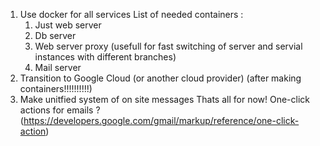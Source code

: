 1. Use docker for all services
    List of needed containers :
    1. Just web server
    2. Db server 
    3. Web server proxy (usefull for fast switching of server and servial instances with different branches)
    4. Mail server
2. Transition to Google Cloud (or another cloud provider) (after making containers!!!!!!!!!!)
3. Make unitfied system of on site messages 
Thats all for now!
One-click actions for emails ? (https://developers.google.com/gmail/markup/reference/one-click-action)